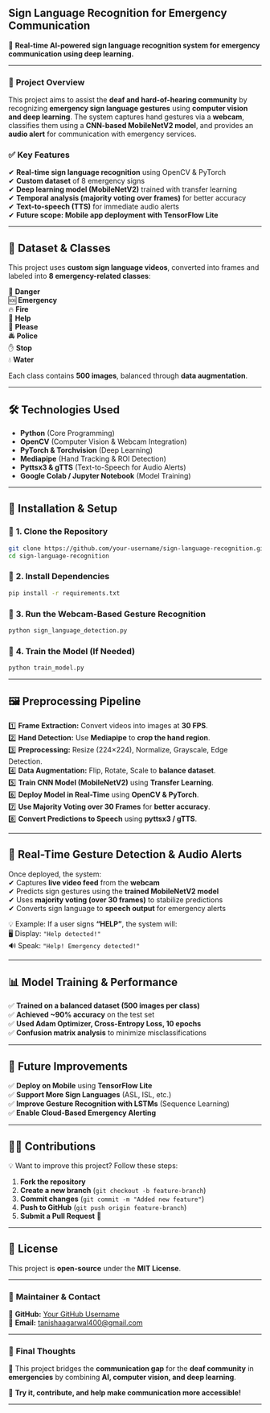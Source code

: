 ## **Sign Language Recognition for Emergency Communication**  
🚀 **Real-time AI-powered sign language recognition system for emergency communication using deep learning.**  

---

### 📌 **Project Overview**  
This project aims to assist the **deaf and hard-of-hearing community** by recognizing **emergency sign language gestures** using **computer vision and deep learning**. The system captures hand gestures via a **webcam**, classifies them using a **CNN-based MobileNetV2 model**, and provides an **audio alert** for communication with emergency services.

### ✅ **Key Features**  
✔ **Real-time sign language recognition** using OpenCV & PyTorch  
✔ **Custom dataset** of 8 emergency signs  
✔ **Deep learning model (MobileNetV2)** trained with transfer learning  
✔ **Temporal analysis (majority voting over frames)** for better accuracy  
✔ **Text-to-speech (TTS)** for immediate audio alerts  
✔ **Future scope: Mobile app deployment with TensorFlow Lite**  

---

## 📂 **Dataset & Classes**  
This project uses **custom sign language videos**, converted into frames and labeled into **8 emergency-related classes**:  

🔴 **Danger**  
🆘 **Emergency**  
🔥 **Fire**  
🤝 **Help**  
🙏 **Please**  
🚔 **Police**  
✋ **Stop**  
💧 **Water**  

Each class contains **500 images**, balanced through **data augmentation**.

---

## 🛠 **Technologies Used**  
- **Python** (Core Programming)  
- **OpenCV** (Computer Vision & Webcam Integration)  
- **PyTorch & Torchvision** (Deep Learning)  
- **Mediapipe** (Hand Tracking & ROI Detection)  
- **Pyttsx3 & gTTS** (Text-to-Speech for Audio Alerts)  
- **Google Colab / Jupyter Notebook** (Model Training)  

---

## 🚀 **Installation & Setup**  
### 🔹 **1. Clone the Repository**  
```bash
git clone https://github.com/your-username/sign-language-recognition.git
cd sign-language-recognition
```

### 🔹 **2. Install Dependencies**  
```bash
pip install -r requirements.txt
```

### 🔹 **3. Run the Webcam-Based Gesture Recognition**  
```bash
python sign_language_detection.py
```

### 🔹 **4. Train the Model (If Needed)**  
```bash
python train_model.py
```

---

## 🖼 **Preprocessing Pipeline**  
1️⃣ **Frame Extraction:** Convert videos into images at **30 FPS**.  
2️⃣ **Hand Detection:** Use **Mediapipe** to **crop the hand region**.  
3️⃣ **Preprocessing:** Resize (224×224), Normalize, Grayscale, Edge Detection.  
4️⃣ **Data Augmentation:** Flip, Rotate, Scale to **balance dataset**.  
5️⃣ **Train CNN Model (MobileNetV2)** using **Transfer Learning**.  
6️⃣ **Deploy Model in Real-Time** using **OpenCV & PyTorch**.  
7️⃣ **Use Majority Voting over 30 Frames** for **better accuracy**.  
8️⃣ **Convert Predictions to Speech** using **pyttsx3 / gTTS**.  

---

## 🎯 **Real-Time Gesture Detection & Audio Alerts**  
Once deployed, the system:  
✔ Captures **live video feed** from the **webcam**  
✔ Predicts sign gestures using the **trained MobileNetV2 model**  
✔ Uses **majority voting (over 30 frames)** to stabilize predictions  
✔ Converts sign language to **speech output** for emergency alerts  

💡 Example: If a user signs **“HELP”**, the system will:  
🖥 Display: `"Help detected!"`  
🔊 Speak: `"Help! Emergency detected!"`  

---

## 📊 **Model Training & Performance**  
✅ **Trained on a balanced dataset (500 images per class)**  
✅ **Achieved ~90% accuracy** on the test set  
✅ **Used Adam Optimizer, Cross-Entropy Loss, 10 epochs**  
✅ **Confusion matrix analysis** to minimize misclassifications  

---

## 📌 **Future Improvements**  
✅ **Deploy on Mobile** using **TensorFlow Lite**  
✅ **Support More Sign Languages** (ASL, ISL, etc.)  
✅ **Improve Gesture Recognition with LSTMs** (Sequence Learning)  
✅ **Enable Cloud-Based Emergency Alerting**  

---

## 👩‍💻 **Contributions**  
💡 Want to improve this project? Follow these steps:  

1. **Fork the repository**  
2. **Create a new branch** (`git checkout -b feature-branch`)  
3. **Commit changes** (`git commit -m "Added new feature"`)  
4. **Push to GitHub** (`git push origin feature-branch`)  
5. **Submit a Pull Request** 🎉  

---

## 📜 **License**  
This project is **open-source** under the **MIT License**.  

---

### 🚀 **Maintainer & Contact**  
🔗 **GitHub:** [Your GitHub Username](https://github.com/tanishaagarwal195)  
📧 **Email:** tanishaagarwal400@gmail.com 

---

### 🎯 **Final Thoughts**  
🚀 This project bridges the **communication gap** for the **deaf community** in **emergencies** by combining **AI, computer vision, and deep learning**.  

👀 **Try it, contribute, and help make communication more accessible!**  

---
